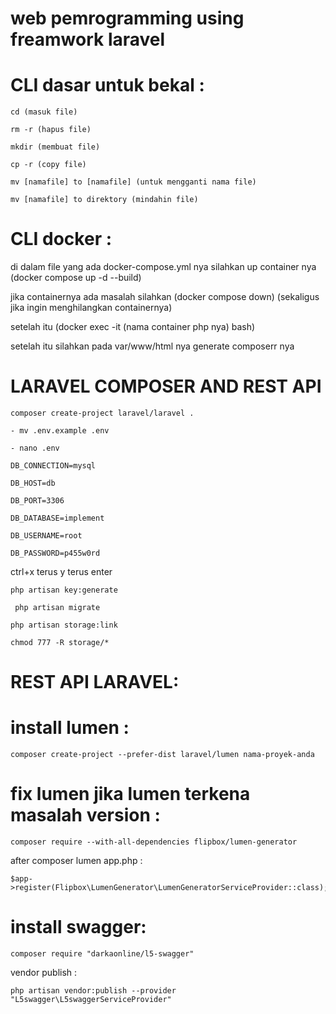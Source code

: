 # web pemrogramming using freamwork laravel 
# CLI dasar untuk bekal :
```
cd (masuk file)
```
```
rm -r (hapus file)
```
```
mkdir (membuat file)
```
```
cp -r (copy file)
```
```
mv [namafile] to [namafile] (untuk mengganti nama file)
```
```
mv [namafile] to direktory (mindahin file)
```
# CLI docker : 

di dalam file yang ada docker-compose.yml nya silahkan up container nya (docker compose up -d --build)

jika containernya ada masalah silahkan (docker compose down) (sekaligus jika ingin menghilangkan containernya)

setelah itu (docker exec -it (nama container php nya) bash)

setelah itu silahkan pada var/www/html nya generate composerr nya 

# LARAVEL COMPOSER AND REST API 
```
composer create-project laravel/laravel .
```
```
- mv .env.example .env
```
```
- nano .env 
```
```
DB_CONNECTION=mysql
```
```
DB_HOST=db
```
```
DB_PORT=3306
```
```
DB_DATABASE=implement
```
```
DB_USERNAME=root
```
```
DB_PASSWORD=p455w0rd
```
ctrl+x terus y terus enter
```
php artisan key:generate
```
```
 php artisan migrate
```
```
php artisan storage:link
```
```
chmod 777 -R storage/*
```

# REST API LARAVEL:

# install lumen : 
```
composer create-project --prefer-dist laravel/lumen nama-proyek-anda
```
# fix lumen jika lumen terkena masalah version : 
```
composer require --with-all-dependencies flipbox/lumen-generator
```
after composer lumen app.php :
```
$app->register(Flipbox\LumenGenerator\LumenGeneratorServiceProvider::class);
```

# install swagger:
```
composer require "darkaonline/l5-swagger"
```
vendor publish : 
```
php artisan vendor:publish --provider "L5swagger\L5swaggerServiceProvider"
```


